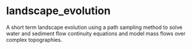 # landscape_evolution
A short term landscape evolution using a path sampling method to solve water and sediment flow continuity equations and model mass flows over complex topographies.
